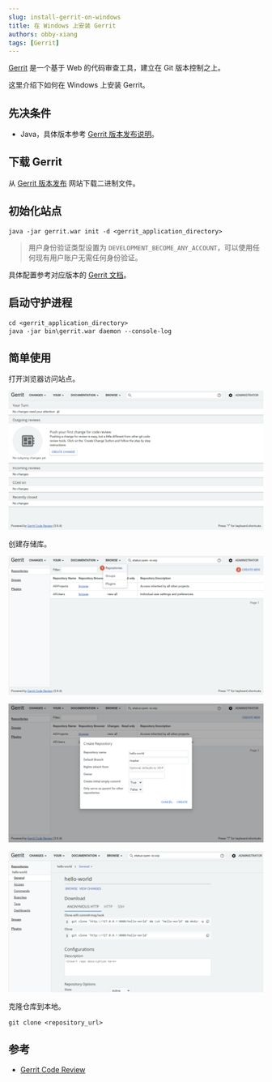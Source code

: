 ```yaml
---
slug: install-gerrit-on-windows
title: 在 Windows 上安装 Gerrit
authors: obby-xiang
tags: [Gerrit]
---
```




[Gerrit](https://www.gerritcodereview.com/) 是一个基于 Web 的代码审查工具，建立在 Git 版本控制之上。

这里介绍下如何在 Windows 上安装 Gerrit。



<!--truncate-->



## 先决条件

- Java，具体版本参考 [Gerrit 版本发布说明](https://www.gerritcodereview.com/releases-readme.html)。



## 下载 Gerrit

从 [Gerrit 版本发布](https://gerrit-releases.storage.googleapis.com/index.html) 网站下载二进制文件。



## 初始化站点

```shell
java -jar gerrit.war init -d <gerrit_application_directory>
```

> 用户身份验证类型设置为 `DEVELOPMENT_BECOME_ANY_ACCOUNT`，可以使用任何现有用户账户无需任何身份验证。

具体配置参考对应版本的 [Gerrit 文档](https://www.gerritcodereview.com/releases-readme.html)。



## 启动守护进程

```shell
cd <gerrit_application_directory>
java -jar bin\gerrit.war daemon --console-log
```



## 简单使用

打开浏览器访问站点。

![gerrit](assets/gerrit.png)



创建存储库。

![entrance-create-new-repository](assets/entrance-create-new-repository.png)

![create-new-repository](assets/create-new-repository.png)

![new-repository](assets/new-repository.png)



克隆仓库到本地。

```shell
git clone <repository_url>
```



## 参考

- [Gerrit Code Review](https://www.gerritcodereview.com/)
